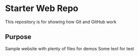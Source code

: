 # Starter Web Repo

This repository is for showing how Git and GitHub work

## Purpose

Sample website with plenty of files for demos
Some text for test
